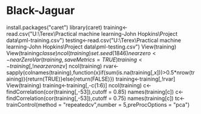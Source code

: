 # Black-Jaguar
install.packages("caret")
library(caret)
training<-read.csv("U:\\Terex\\Practical machine learning-John Hopkins\\Project data\\pml-training.csv")
testing<-read.csv("U:\\Terex\\Practical machine learning-John Hopkins\\Project data\\pml-testing.csv")
View(training)
View(training$classe)
ncol(training)
set.seed(1846)
nearzero <- nearZeroVar(training, saveMetrics = TRUE)
training <- training[,!nearzero$nzv]
ncol(training)
rvar<-sapply(colnames(training),function(x)if(sum(is.na(training[,x]))>0.5*nrow(training)){return(TRUE)}else{return(FALSE)})
training<-training[,!rvar]
View(training)
training<-training[,-c(1:6)]
ncol(training)
c<-findCorrelation(cor(training[,-53]),cutoff = 0.85)
names(training[c])
c<-findCorrelation(cor(training[,-53]),cutoff = 0.75)
names(training[c])
tc<-trainControl(method = "repeatedcv",number = 5,preProcOptions = "pca")
